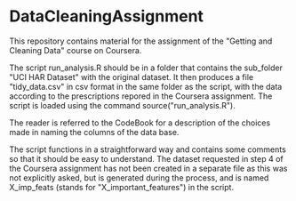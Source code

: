 # DataCleaningAssignment
This repository contains material for the assignment of the "Getting and Cleaning Data" course on Coursera.

The script run_analysis.R should be in a folder that contains the sub_folder "UCI HAR Dataset" with the original dataset. It then produces a file "tidy_data.csv" in csv format in the same folder as the script, with the data according to the prescriptions repored in the Coursera assignment. The script is loaded using the command source("run_analysis.R").

The reader is referred to the CodeBook for a description of the choices made in naming the columns of the data base.

The script functions in a straightforward way and contains some comments so that it should be easy to understand. The dataset requested in step 4 of the Coursera assignment has not been created in a separate file as this was not explicitly asked, but is generated during the process, and is named X_imp_feats (stands for "X_important_features") in the script.
